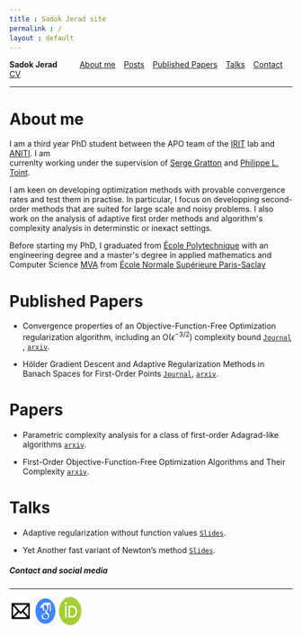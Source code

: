 ```yaml
---
title : Sadok Jerad site
permalink : /
layout : default
---
```



**Sadok Jerad** &emsp; &emsp;   [About me](#about-me) &ensp; [Posts](#posts) &ensp;   [Published Papers](#published-papers)  &ensp; [Talks](#talks) &ensp; [Contact](#contact-and-social-media) &ensp; [CV](assets/CV_Sadok.pdf)

------------


About me
======


I am a third year PhD student between  the APO team of
 the [IRIT](https://www.irit.fr/en/home/) lab and [ANITI](https://aniti.univ-toulouse.fr/en/). I am  
currenlty working under the supervision of [Serge Gratton]( https://scholar.google.fr/citations?user=q9HdQc4AAAAJ) and [Philippe L. Toint](https://scholar.google.be/citations?user=yP3gz0cAAAAJ).

I am keen on developing optimization methods with provable convergence rates and test them in practise. In particular, I focus on developping second-order methods that are suited for large scale and noisy problems.
I also work on the analysis of adaptive first  order methods and algorithm's complexity analysis in determinstic or inexact settings. 

Before starting my PhD, I graduated from [&Eacute;cole Polytechnique](https://www.polytechnique.edu/en) with an engineering degree and a master's degree in applied mathematics and Computer Science [MVA](https://www.master-mva.com/) from [&Eacute;cole Normale Sup&#233;rieure Paris-Saclay](https://ens-paris-saclay.fr/en)





Published Papers
======

* Convergence properties of an Objective-Function-Free Optimization regularization algorithm, including an O($\epsilon^{-3/2}$)  complexity bound [`Journal`](https://epubs.siam.org/doi/10.1137/22M1499522) , [`arxiv`](https://arxiv.org/abs/2203.09947).


* H&ouml;lder Gradient Descent and Adaptive Regularization Methods in Banach Spaces for First-Order Points [`Journal`](https://www.tandfonline.com/doi/full/10.1080/10556788.2023.2210253), [`arxiv`](https://arxiv.org/pdf/2104.02564.pdf). 


Papers
======



* Parametric complexity analysis for a class of first-order Adagrad-like algorithms [`arxiv`](https://arxiv.org/pdf/2203.01647.pdf). 


* First-Order Objective-Function-Free Optimization Algorithms
and Their Complexity [`arxiv`](https://arxiv.org/pdf/2203.01757.pdf). 


Talks
======

* Adaptive regularization without function values [`Slides`](assets/siamop.pdf). 

* Yet Another fast variant of Newton’s method  [`Slides`](assets/EUROPT.pdf).

##### Contact and social media
_______

[<img src="assets/mailicone.jpg"  width="40" 
     height="50">](mailto:sadok.jerad@toulouse-inp.fr)
[<img src="assets/googlescholar.png"  width="40" 
     height="50">](https://scholar.google.com/citations?user=_T_ZpI4AAAAJ&hl=en) [<img src="assets/ordic.png"  width="40" 
     height="50">](https://orcid.org/my-orcid?orcid=0000-0002-4892-0514)




